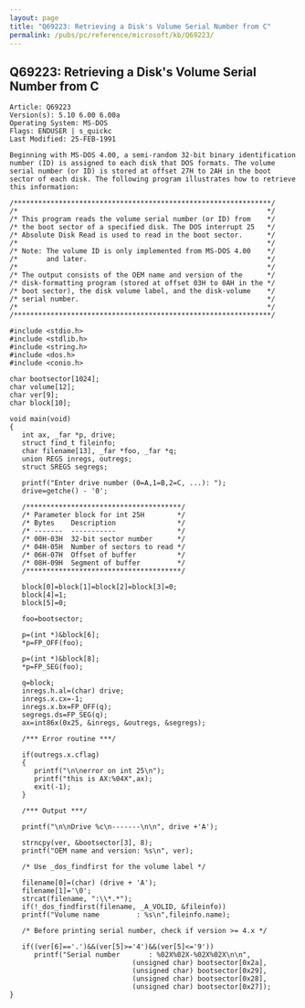 ```yaml
---
layout: page
title: "Q69223: Retrieving a Disk's Volume Serial Number from C"
permalink: /pubs/pc/reference/microsoft/kb/Q69223/
---
```


## Q69223: Retrieving a Disk's Volume Serial Number from C

	Article: Q69223
	Version(s): 5.10 6.00 6.00a
	Operating System: MS-DOS
	Flags: ENDUSER | s_quickc
	Last Modified: 25-FEB-1991
	
	Beginning with MS-DOS 4.00, a semi-random 32-bit binary identification
	number (ID) is assigned to each disk that DOS formats. The volume
	serial number (or ID) is stored at offset 27H to 2AH in the boot
	sector of each disk. The following program illustrates how to retrieve
	this information:
	
	/***************************************************************/
	/*                                                             */
	/* This program reads the volume serial number (or ID) from    */
	/* the boot sector of a specified disk. The DOS interrupt 25   */
	/* Absolute Disk Read is used to read in the boot sector.      */
	/*                                                             */
	/* Note: The volume ID is only implemented from MS-DOS 4.00    */
	/*       and later.                                            */
	/*                                                             */
	/* The output consists of the OEM name and version of the      */
	/* disk-formatting program (stored at offset 03H to 0AH in the */
	/* boot sector), the disk volume label, and the disk-volume    */
	/* serial number.                                              */
	/*                                                             */
	/***************************************************************/
	
	#include <stdio.h>
	#include <stdlib.h>
	#include <string.h>
	#include <dos.h>
	#include <conio.h>
	
	char bootsector[1024];
	char volume[12];
	char ver[9];
	char block[10];
	
	void main(void)
	{
	   int ax, _far *p, drive;
	   struct find_t fileinfo;
	   char filename[13], _far *foo, _far *q;
	   union REGS inregs, outregs;
	   struct SREGS segregs;
	
	   printf("Enter drive number (0=A,1=B,2=C, ...): ");
	   drive=getche() - '0';
	
	   /**************************************/
	   /* Parameter block for int 25H        */
	   /* Bytes    Description               */
	   /* -------  -----------               */
	   /* 00H-03H  32-bit sector number      */
	   /* 04H-05H  Number of sectors to read */
	   /* 06H-07H  Offset of buffer          */
	   /* 08H-09H  Segment of buffer         */
	   /**************************************/
	
	   block[0]=block[1]=block[2]=block[3]=0;
	   block[4]=1;
	   block[5]=0;
	
	   foo=bootsector;
	
	   p=(int *)&block[6];
	   *p=FP_OFF(foo);
	
	   p=(int *)&block[8];
	   *p=FP_SEG(foo);
	
	   q=block;
	   inregs.h.al=(char) drive;
	   inregs.x.cx=-1;
	   inregs.x.bx=FP_OFF(q);
	   segregs.ds=FP_SEG(q);
	   ax=int86x(0x25, &inregs, &outregs, &segregs);
	
	   /*** Error routine ***/
	
	   if(outregs.x.cflag)
	   {
	      printf("\n\nerror on int 25\n");
	      printf("this is AX:%04X",ax);
	      exit(-1);
	   }
	
	   /*** Output ***/
	
	   printf("\n\nDrive %c\n-------\n\n", drive +'A');
	
	   strncpy(ver, &bootsector[3], 8);
	   printf("OEM name and version: %s\n", ver);
	
	   /* Use _dos_findfirst for the volume label */
	
	   filename[0]=(char) (drive + 'A');
	   filename[1]='\0';
	   strcat(filename, ":\\*.*");
	   if(!_dos_findfirst(filename, _A_VOLID, &fileinfo))
	   printf("Volume name         : %s\n",fileinfo.name);
	
	   /* Before printing serial number, check if version >= 4.x */
	
	   if((ver[6]=='.')&&(ver[5]>='4')&&(ver[5]<='9'))
	      printf("Serial number       : %02X%02X-%02X%02X\n\n",
	                              (unsigned char) bootsector[0x2a],
	                              (unsigned char) bootsector[0x29],
	                              (unsigned char) bootsector[0x28],
	                              (unsigned char) bootsector[0x27]);
	}
